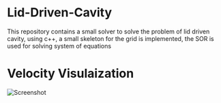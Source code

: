 # Lid-Driven-Cavity
This repository contains a small solver to solve the problem of lid driven cavity, using c++, a small skeleton for the grid is implemented, the SOR is used for solving system of equations

# Velocity Visulaization
![Screenshot](https://github.com/HishamSaeed/Lid-Driven-Cavity/tree/main/Results/Lid_Driven_Cavity_Pressure.png?raw=true)
